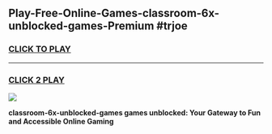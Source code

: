 
## Play-Free-Online-Games-classroom-6x-unblocked-games-Premium #trjoe
<h3>
<a href="https://premium.freeplayer.one?title=classroom-6x-unblocked-games&ref=8M">CLICK TO PLAY</a></h3>
<hr>

<h3>
<a href="https://premium.freeplayer.one?title=classroom-6x-unblocked-games&ref=8M">CLICK 2 PLAY</a>
  
</h3>

<a href="https://premium.freeplayer.one?title=classroom-6x-unblocked-games&ref=8M"><img src="https://clearcache.store/games.png"></a>


**classroom-6x-unblocked-games games unblocked: Your Gateway to Fun and Accessible Online Gaming**

